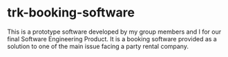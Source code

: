 # trk-booking-software
This is a prototype software developed by my group members and I for our final Software Engineering Product. 
It is a booking software provided as a solution to one of the main issue facing a party rental company.
